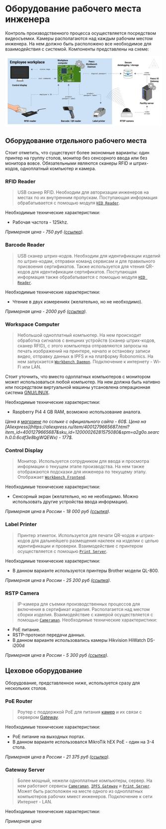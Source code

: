 # Оборудование рабочего места инженера

Контроль производственного процесса осуществляется посредством видеосъемки. Камеры располагаются над каждым рабочим местом
инженера. На нем должно быть расположено все необходимое для взаимодействия с системой. Компоненты представлены
на схеме:

![Workbench Components](images/workbench_components.jpg)

## Оборудование отдельного рабочего места

Стоит отметить, что существуют более экономные варианты: один принтер на группу столов, монитор без сенсорного ввода или
без монитора вовсе. Обязательными являются сканеры RFID и штрих-кодов, одноплатный компьютер и камера. 

### **RFID Reader**

> USB сканер RFID. Необходим для авторизации инженеров на местах по их внутренним пропускам. Поступающая информация
> обрабатывается с помощью модуля [`HID Reader`](./feecc-hid-reader-daemon.md).

Необходимые технические характеристики:

  - Рабочая частота - 125khz.

*Примерная цена - 750 руб ([ссылка](https://aliexpress.ru/item/1005003579675742.html?spm=a2g2w.productlist.0.0.190ad16cWCptVr&sku_id=12000026804509353)).*

### **Barcode Reader**

> USB сканер штрих-кодов. Необходим для идентификации изделий по штрих-кодам, отправки команд сервисам и для правильного 
> присвоения сертификатов. Также используется для чтения QR-кодов для идентификации сертификатов. Поступающая информация
> также обрабатывается с помощью модуля [`HID Reader`](./feecc-hid-reader-daemon.md).

Необходимые технические характеристики:

  - Чтение в двух измерениях (желательно, но не необходимо).

*Примерная цена - 2000 руб ([ссылка](https://aliexpress.ru/item/32902727438.html?spm=a2g2w.productlist.0.0.263d68c5fTwi8J&sku_id=10000009784771593)).*

### **Workspace Computer**

> Небольшой одноплатный компьютер. На нем происходит обработка сигналов с внешних устройств (сканер штрих-кодов, сканер 
> RFID), с этого компьютера отправляются запросы на печать изображений на принтере, начало и остановку записи видео, 
> отправку данных в IPFS и на платформу Robonomics. На нем запускается [`Workbench Daemon`](./feecc-workbench-daemon.md).
> Подключение к интернету - Wi-Fi или LAN.

Стоит уточнить, что вместо одоплатных компьютеров с монитором может использоваться любой компьютер. На нем должна быть
нативно или посредством виртуальной машины утсановлена операционная система [GNU/LINUX](https://www.gnu.org/).

Необходимые технические характеристики:

  - Raspberry Pi4 4 GB RAM, возможно использование аналога.

*Цена в [магазине](https://www.cytron.io/p-raspberry-pi-4-model-b-4gb) по сслыке с официального сайта - 60$. Цена на 
[Aliexpress](https://aliexpress.ru/item/4001279665687.html?item_id=4001279665687&sku_id=12000026281575080&spm=a2g0o.search.0.0.6cdf3e8bgWQEWx) - 177$.*

### **Control Display**

> Монитор. Используется сотрудником для ввода и просмотра информации о текущем этапе производства. На нем также
> отображаются подсказки для инженера по текущему этапу. Отображает [`Workbench Frontend`](./feecc-workbench-frontend.md).

Необходимые технические характеристики:

  - Сенсорный экран (желательно, но не необходимо. Можно использовать другие устройства ввода информации).

*Примерная цена в России - 18 000 руб ([ссылка](https://www.dns-shop.ru/product/d2f9158c3ba43330/156-monitor-asus-vt168n-cernyj/)).*

### **Label Printer**

> Принтер этикеток. Используется для печати QR-кодов и штрих-кодов для дальнейшего размещения наклеек на изделии с целью
> идентификации и проверки. Взаимодействие с принтером осуществляется с помощью [`Print Server`](./feecc-print-server.md).

Необходимые технические характеристики:

  - В данном варианте используются принтеры Brother модели QL-800.

*Примерная цена в России - 25 200 руб ([ссылка](https://brother-printers.ru/product/printer-brother-ql-800-dlya-pechati-nakleek/)).*

### **RSTP Camera**

> IP-камера для съемки производственных процессов для включения в сертификат изделия. Располагается над местом сборки изделия.
> Взаимодействие с камерой осуществляется с помощью [`Cameraman`](./feecc-cameraman.md).
Необходимые технические характеристики:

  - PoE питание.
  - RSTP-протокол передачи данных.
  - В данном варианте использовались камеры Hikvision HiWatch DS-i200d

*Примерная цена в России - 5 300 руб ([ссылка](https://videoglaz.ru/ulichnye-ip-kamery/hiwatch/hiwatch-ds-i200d-28-mm)).*

## Цеховое оборудование 

Оборудование, представленное ниже, используется сразу для нескольких столов.

### **PoE Router**

> Роутер с поддержкой PoE для питания [камер](#rstp-camera) и их связи с сервером [Gateway](#gateway-server). 

Необходимые технические характеристики:

  - PoE питание на выходных портах.
  - В данном варианте использовался MikroTik hEX PoE - один на 3-4 стола.

*Примерная цена в России - 21 375 руб ([ссылка](https://mikrotik.ru/katalog/katalog/hardware/switches/poe-switches/RB960PGS)).*

### **Gateway Server**

> Более мощный, нежели одноплатные компьютеры, сервер. На нем работают сервисы [`Cameraman`](./feecc-cameraman.md), 
> [`IPFS Gateway`](./feecc-ipfs-gateway.md) и [`Print Server`](./feecc-print-server.md). Может быть расположен
> на месте одного из одноплатных компьютеров рабочих ммест инженеров. Подключение к сети Интернет - LAN.

Необходимые технические характеристики:

[//]: # (TODO: )

*Примерная цена*

[//]: # (TODO: )
